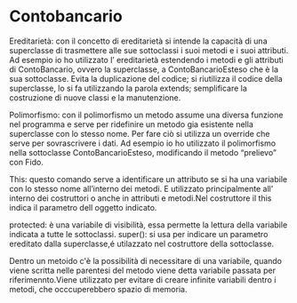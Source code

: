 # Contobancario





Ereditarietà:
con il concetto di ereditarietà si intende la capacità di una superclasse di trasmettere alle
sue sottoclassi i suoi metodi e i suoi attributi.
Ad esempio io ho utilizzato l’ ereditarietà estendendo i metodi e gli attributi di
ContoBancario, ovvero la superclasse, a ContoBancarioEsteso che è la sua sottoclasse.
Evita la duplicazione del codice;
si riutilizza il codice della superclasse, lo si fa utilizzando la parola extends;
semplificare la costruzione di nuove classi e la manutenzione.








Polimorfismo:
con il polimorfismo un metodo assume una diversa funzione nel programma e serve
per ridefinire un metodo gia esistente nella superclasse con lo stesso nome. Per fare ciò
si utilizza un override che serve per sovrascrivere i dati.
Ad esempio io ho utilizzato il polimorfismo nella sottoclasse ContoBancarioEsteso,
modificando il metodo “prelievo” con Fido.







This:
questo comando serve a identificare un attributo se si ha una variabile con lo stesso
nome all’interno dei metodi. E utilizzato principalmente all’ interno dei costruttori o
anche in attributi e metodi.Nel costruttore il this indica il parametro dell oggetto indicato.




protected: è una variabile di visibilità, essa permette la lettura della variabile indicata a tutte le sottoclassi.
super(): si usa per indicare un parametro ereditato dalla superclasse,é utilazzato nel costruttore della sottoclasse.
 
 
 Dentro un metoido c'è la possibilità di necessitare di una variabile, quando viene scritta nelle parentesi del metodo viene detta variabile passata per riferimennto.Viene utilizzato per evitare di creare infinite variabili dentro i metodi, che occcuperebbero spazio di memoria.


